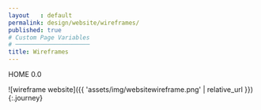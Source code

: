 ```yaml
---
layout   : default
permalink: design/website/wireframes/
published: true
# Custom Page Variables
# ─────────────────────
title: Wireframes
---
```

HOME 0.0 

![wireframe website]({{ 'assets/img/websitewireframe.png' | relative_url }}){:.journey}